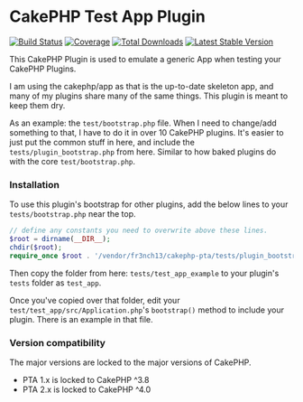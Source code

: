 # CakePHP Test App Plugin

[![Build Status](https://travis-ci.org/fr3nch13/cakephp-pta.svg?branch=master)](https://travis-ci.org/fr3nch13/cakephp-pta)
[![Coverage](https://codecov.io/gh/fr3nch13/cakephp-pta/branch/master/graph/badge.svg)](https://codecov.io/gh/fr3nch13/cakephp-pta)
[![Total Downloads](https://img.shields.io/packagist/dt/fr3nch13/cakephp-pta.svg?style=flat-square)](https://packagist.org/packages/fr3nch13/cakephp-pta)
[![Latest Stable Version](https://img.shields.io/packagist/v/fr3nch13/cakephp-pta.svg?style=flat-square)](https://packagist.org/packages/fr3nch13/cakephp-pta)

This CakePHP Plugin is used to emulate a generic App when testing your CakePHP Plugins.

I am using the cakephp/app as that is the up-to-date skeleton app, and many of my plugins
share many of the same things. This plugin is meant to keep them dry.

As an example: the `test/bootstrap.php` file. When I need to change/add something to that, I have to do
it in over 10 CakePHP plugins. It's easier to just put the common stuff in here, and include the `tests/plugin_bootstrap.php` from here. Similar to how baked plugins do with the core `test/bootstrap.php`.

### Installation

To use this plugin's bootstrap for other plugins, add the below lines to your `tests/bootstrap.php` near the top.

```php
// define any constants you need to overwrite above these lines.
$root = dirname(__DIR__);
chdir($root);
require_once $root . '/vendor/fr3nch13/cakephp-pta/tests/plugin_bootstrap.php';
```

Then copy the folder from here: `tests/test_app_example` to your plugin's `tests` folder as `test_app`.

Once you've copied over that folder, edit your `test/test_app/src/Application.php`'s `bootstrap()` method to include your plugin. There is an example in that file.

### Version compatibility

The major versions are locked to the major versions of CakePHP.
- PTA 1.x is locked to CakePHP ^3.8
- PTA 2.x is locked to CakePHP ^4.0
